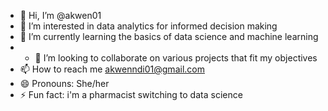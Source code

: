 - 👋 Hi, I’m @akwen01
- 👀 I’m interested in data analytics for informed decision making
- 🌱 I’m currently learning the basics of data science and machine learning 
- - 💞️ I’m looking to collaborate on various projects that fit my objectives 
- 📫 How to reach me akwenndi01@gmail.com
- 😄 Pronouns: She/her
- ⚡ Fun fact: i'm a pharmacist switching to data science

<!---
akwen01/akwen01 is a ✨ special ✨ repository because its `README.md` (this file) appears on your GitHub profile.
You can click the Preview link to take a look at your changes.
--->
